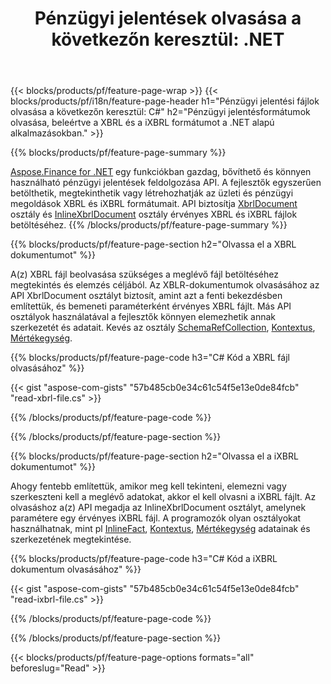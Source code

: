 ﻿---
title: "Pénzügyi jelentések olvasása a következőn keresztül: .NET"
url: /hu/net/read/
description:  C# kód a pénzügyi jelentések olvasásához XBRL és iXBRL fájlokban a .NET könyvtáron keresztül.
---
{{< blocks/products/pf/feature-page-wrap >}}
{{< blocks/products/pf/i18n/feature-page-header h1="Pénzügyi jelentési fájlok olvasása a következőn keresztül: C#" h2="Pénzügyi jelentésformátumok olvasása, beleértve a XBRL és a iXBRL formátumot a .NET alapú alkalmazásokban." >}}

{{% blocks/products/pf/feature-page-summary %}}

[Aspose.Finance for .NET](https://products.aspose.com/finance/net/) egy funkciókban gazdag, bővíthető és könnyen használható pénzügyi jelentések feldolgozása API. A fejlesztők egyszerűen betölthetik, megtekinthetik vagy létrehozhatják az üzleti és pénzügyi megoldások XBRL és iXBRL formátumait. API biztosítja [XbrlDocument](https://apireference.aspose.com/finance/net/aspose.finance.xbrl/xbrldocument) osztály és  [InlineXbrlDocument](https://apireference.aspose.com/finance/net/aspose.finance.xbrl.inline/inlinexbrldocument) osztály érvényes XBRL és iXBRL fájlok betöltéséhez.
{{% /blocks/products/pf/feature-page-summary %}}

{{% blocks/products/pf/feature-page-section h2="Olvassa el a XBRL dokumentumot" %}}

A(z) XBRL fájl beolvasása szükséges a meglévő fájl betöltéséhez megtekintés és elemzés céljából. Az XBLR-dokumentumok olvasásához az API XbrlDocument osztályt biztosít, amint azt a fenti bekezdésben említettük, és bemeneti paraméterként érvényes XBRL fájlt. Más API osztályok használatával a fejlesztők könnyen elemezhetik annak szerkezetét és adatait. Kevés az osztály [SchemaRefCollection](https://apireference.aspose.com/finance/net/aspose.finance.xbrl/schemarefcollection), [Kontextus](https://apireference.aspose.com/finance/net/aspose.finance.xbrl/context), [Mértékegység](https://apireference.aspose.com/finance/net/aspose.finance.xbrl/unit).

{{% blocks/products/pf/feature-page-code h3="C# Kód a XBRL fájl olvasásához" %}}

{{< gist "aspose-com-gists" "57b485cb0e34c61c54f5e13e0de84fcb" "read-xbrl-file.cs" >}} 

{{% /blocks/products/pf/feature-page-code %}}

{{% /blocks/products/pf/feature-page-section %}}

{{% blocks/products/pf/feature-page-section h2="Olvassa el a iXBRL dokumentumot" %}}

Ahogy fentebb említettük, amikor meg kell tekinteni, elemezni vagy szerkeszteni kell a meglévő adatokat, akkor el kell olvasni a iXBRL fájlt. Az olvasáshoz a(z) API megadja az InlineXbrlDocument osztályt, amelynek paramétere egy érvényes iXBRL fájl. A programozók olyan osztályokat használhatnak, mint pl [InlineFact](https://apireference.aspose.com/finance/net/aspose.finance.xbrl.inline/inlinefact), [Kontextus](https://apireference.aspose.com/finance/net/aspose.finance.xbrl/context), [Mértékegység](https://apireference.aspose.com/finance/net/aspose.finance.xbrl/unit) adatainak és szerkezetének megtekintése. 

{{% blocks/products/pf/feature-page-code h3="C# Kód a iXBRL dokumentum olvasásához" %}}

{{< gist "aspose-com-gists" "57b485cb0e34c61c54f5e13e0de84fcb" "read-ixbrl-file.cs" >}}

{{% /blocks/products/pf/feature-page-code %}}

{{% /blocks/products/pf/feature-page-section %}}

{{< blocks/products/pf/feature-page-options formats="all" beforeslug="Read" >}}
